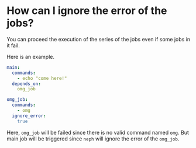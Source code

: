 # How can I ignore the error of the jobs?
You can proceed the execution of the series of the jobs even if some jobs in it fail.

Here is an example.
```yaml
main:
  commands:
    - echo "come here!"
  depends_on:
    omg_job

omg_job:
  commands:
    - omg
  ignore_error:
    true
```
Here, `omg_job` will be failed since there is no valid command named `omg`. But main job will be triggered since `neph` will ignore the error of the `omg_job`.